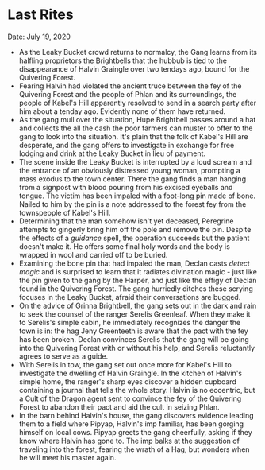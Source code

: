 # Last Rites

Date: July 19, 2020

- As the Leaky Bucket crowd returns to normalcy, the Gang learns from its halfling proprietors the Brightbells that the hubbub is tied to the disappearance of Halvin Graingle over two tendays ago, bound for the Quivering Forest.
- Fearing Halvin had violated the ancient truce between the fey of the Quivering Forest and the people of Phlan and its surroundings, the people of Kabel's Hill apparently resolved to send in a search party after him about a tenday ago. Evidently none of them have returned.
- As the gang mull over the situation, Hupe Brightbell passes around a hat and collects the all the cash the poor farmers can muster to offer to the gang to look into the situation. It's plain that the folk of Kabel's Hill are desperate, and the gang offers to investigate in exchange for free lodging and drink at the Leaky Bucket in lieu of payment.
- The scene inside the Leaky Bucket is interrupted by a loud scream and the entrance of an obviously distressed young woman, prompting a mass exodus to the town center. There the gang finds a man hanging from a signpost with blood pouring from his excised eyeballs and tongue. The victim has been impaled with a foot-long pin made of bone. Nailed to him by the pin is a note addressed to the forest fey from the townspeople of Kabel's Hill.
- Determining that the man somehow isn't yet deceased, Peregrine attempts to gingerly bring him off the pole and remove the pin. Despite the effects of a *guidance* spell, the operation succeeds but the patient doesn't make it. He offers some final holy words and the body is wrapped in wool and carried off to be buried.
- Examining the bone pin that had impaled the man, Declan casts *detect magic* and is surprised to learn that it radiates divination magic - just like the pin given to the gang by the Harper, and just like the effigy of Declan found in the Quivering Forest. The gang hurriedly ditches these scrying focuses in the Leaky Bucket, afraid their conversations are bugged.
- On the advice of Grinna Brightbell, the gang sets out in the dark and rain to seek the counsel of the ranger Serelis Greenleaf. When they make it to Serelis's simple cabin, he immediately recognizes the danger the town is in: the hag Jeny Greenteeth is aware that the pact with the fey has been broken. Declan convinces Serelis that the gang will be going into the Quivering Forest with or without his help, and Serelis reluctantly agrees to serve as a guide.
- With Serelis in tow, the gang set out once more for Kabel's Hill to investigate the dwelling of Halvin Graingle. In the kitchen of Halvin's simple home, the ranger's sharp eyes discover a hidden cupboard containing a journal that tells the whole story. Halvin is no eccentric, but a Cult of the Dragon agent sent to convince the fey of the Quivering Forest to abandon their pact and aid the cult in seizing Phlan.
- In the barn behind Halvin's house, the gang discovers evidence leading them to a field where Pipyap, Halvin's imp familiar, has been gorging himself on local cows. Pipyap greets the gang cheerfully, asking if they know where Halvin has gone to. The imp balks at the suggestion of traveling into the forest, fearing the wrath of a Hag, but wonders when he will meet his master again.